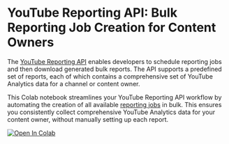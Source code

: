 # YouTube Reporting API: Bulk Reporting Job Creation for Content Owners

The [YouTube Reporting API](https://developers.google.com/youtube/reporting/v1/reference/rest) enables developers to schedule reporting jobs and then download generated bulk reports. The API supports a predefined set of reports, each of which contains a comprehensive set of YouTube Analytics data for a channel or content owner.

This Colab notebook streamlines your YouTube Reporting API workflow by automating the creation of all available [reporting jobs](https://developers.google.com/youtube/reporting/v1/reference/rest) in bulk. This ensures you consistently collect comprehensive YouTube Analytics data for your content owner, without manually setting up each report.

[![Open In Colab](https://colab.research.google.com/assets/colab-badge.svg)](https://colab.research.google.com/github/YouTubeLabs/code-samples/blob/main/yt_bulk_reporting_job_creation_for_co/yt_bulk_reporting_job_creation_for_co.ipynb)
